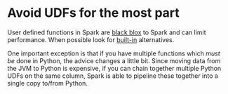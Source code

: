 # Avoid UDFs for the most part

User defined functions in Spark are [black blox](https://books.japila.pl/spark-sql-internals/) to Spark and can limit performance. When possible look for [built-in](https://spark.apache.org/docs/latest/api/sql/index.html) alternatives.


One important exception is that if you have multiple functions which *must be* done in Python, the advice changes a little bit. Since moving data from the JVM to Python is expensive, if you can chain together multiple Python UDFs on the same column, Spark is able to pipeline these together into a single copy to/from Python.
